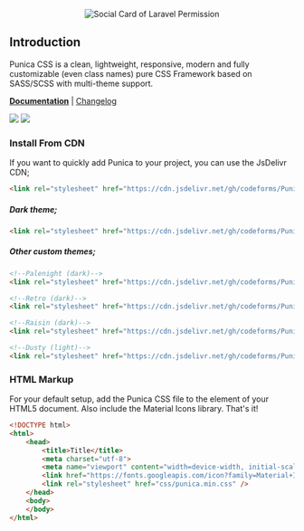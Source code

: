 <p align="center"><img src="https://repository-images.githubusercontent.com/273822674/de89df80-6b52-11eb-95fa-0490a9ebe259" alt="Social Card of Laravel Permission"></p>

## Introduction
Punica CSS is a clean, lightweight, responsive, modern and fully customizable (even class names) pure CSS Framework based on SASS/SCSS with multi-theme support.

<p>
    <a href="http://punica.site" target="_blank"><strong>Documentation</strong></a> |  
    <a href="https://github.com/codeforms/Punica-CSS-Framework/releases">Changelog</a>
</p>
<p>
    <a href="https://github.com/codeforms/Punica-CSS-Framework/blob/master/LICENSE"><img src="https://img.shields.io/github/license/codeforms/Punica-CSS-Framework"></a>
    <a href="https://github.com/codeforms/Punica-CSS-Framework/releases"><img src="https://img.shields.io/github/v/release/codeforms/Punica-CSS-Framework"></a>
</p>

### Install From CDN
If you want to quickly add Punica to your project, you can use the JsDelivr CDN;
```html
<link rel="stylesheet" href="https://cdn.jsdelivr.net/gh/codeforms/Punica-CSS-Framework@2.x.x/dist/punica.min.css" crossorigin="anonymous">
```
##### Dark theme;
```html
<link rel="stylesheet" href="https://cdn.jsdelivr.net/gh/codeforms/Punica-CSS-Framework@2.x.x/dist/punica-dark.min.css" crossorigin="anonymous">
```

##### Other custom themes;
```html
<!--Palenight (dark)-->
<link rel="stylesheet" href="https://cdn.jsdelivr.net/gh/codeforms/Punica-CSS-Framework@2.x.x/dist/custom/punica-palenight.min.css" crossorigin="anonymous">

<!--Retro (dark)-->
<link rel="stylesheet" href="https://cdn.jsdelivr.net/gh/codeforms/Punica-CSS-Framework@2.x.x/dist/custom/punica-retro.min.css" crossorigin="anonymous">

<!--Raisin (dark)-->
<link rel="stylesheet" href="https://cdn.jsdelivr.net/gh/codeforms/Punica-CSS-Framework@2.x.x/dist/custom/punica-raisin.min.css" crossorigin="anonymous">

<!--Dusty (light)-->
<link rel="stylesheet" href="https://cdn.jsdelivr.net/gh/codeforms/Punica-CSS-Framework@2.x.x/dist/custom/punica-dusty.min.css" crossorigin="anonymous">
```

### HTML Markup
For your default setup, add the Punica CSS file to the <head> element of your HTML5 document. Also include the Material Icons library. That's it!
```html
<!DOCTYPE html>
<html>
    <head>
        <title>Title</title>
        <meta charset="utf-8">
        <meta name="viewport" content="width=device-width, initial-scale=1">
        <link href="https://fonts.googleapis.com/icon?family=Material+Icons" rel="stylesheet">
        <link rel="stylesheet" href="css/punica.min.css" />
    </head>
    <body>
    </body>
</html>
```